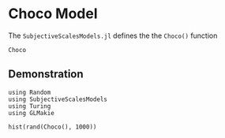# Choco Model


The `SubjectiveScalesModels.jl` defines the the `Choco()` function

```@docs
Choco
```


## Demonstration

```@example choco1
using Random
using SubjectiveScalesModels
using Turing
using GLMakie
```

```@example choco1
hist(rand(Choco(), 1000))
